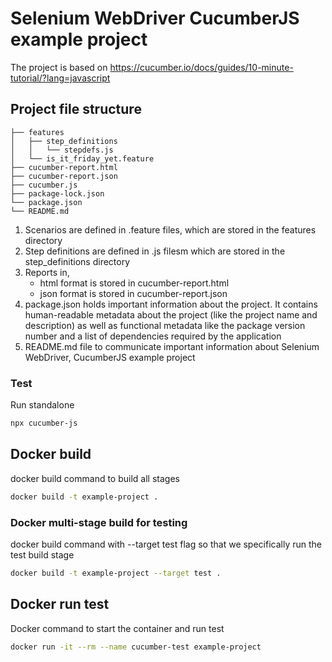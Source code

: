 # Selenium WebDriver CucumberJS example project

The project is based on https://cucumber.io/docs/guides/10-minute-tutorial/?lang=javascript

## Project file structure

```
├── features
│   ├── step_definitions
│   │   └── stepdefs.js
│   └── is_it_friday_yet.feature
├── cucumber-report.html
├── cucumber-report.json
├── cucumber.js
├── package-lock.json
└── package.json
└── README.md 
```

1. Scenarios are defined in .feature files, which are stored in the features directory 
2. Step definitions are defined in .js filesm which are stored in the step_definitions directory
3. Reports in,
    - html format is stored in cucumber-report.html
    - json format is stored in cucumber-report.json
4. package.json holds important information about the project. It contains human-readable metadata about the project (like the project name and description) as well as functional metadata like the package version number and a list of dependencies required by the application
5. README.md file to communicate important information about Selenium WebDriver, CucumberJS example project

### Test

Run standalone

```sh
npx cucumber-js
```

## Docker build

docker build command to build all stages

```sh
docker build -t example-project . 
```

### Docker multi-stage build for testing

docker build command with --target test flag so that we specifically run the test build stage

```sh
docker build -t example-project --target test . 
```

## Docker run test

Docker command to start the container and run test
```sh
docker run -it --rm --name cucumber-test example-project 
```
